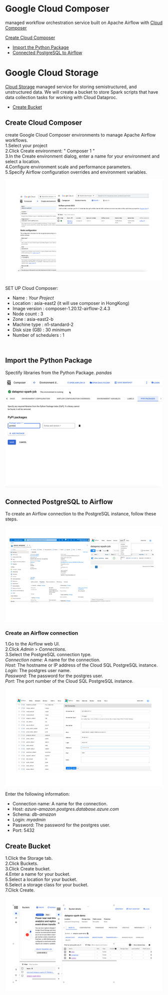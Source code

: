 Google Cloud Composer
============
managed workflow orchestration service built on Apache Airflow with [Cloud Composer](https://cloud.google.com/composer?hl=en)
<br>

[Create Cloud Composer](apache-airflow.md#Create-Cloud-Composer)
- [Import the Python Package](apache-airflow.md#Import-the-Python-Package)
- [Connected PostgreSQL to Airflow](apache-airflow.md#Connected-PostgreSQL-to-Airflow)


Google Cloud Storage
============
[Cloud Storage](https://cloud.google.com/storage) managed service for storing semistructured, and unstructured data. We will create a bucket to store Spark scripts that have data collection tasks for working with Cloud Dataproc.
<br>

- [Create Bucket](apache-airflow.md#Create-Bucket)


## Create Cloud Composer
create Google Cloud Composer environments to manage Apache Airflow workflows.<br>
1.Select your project<br>
2.Click Create environment: " Composer 1 "<br>
3.In the Create environment dialog, enter a name for your environment and select a location.<br>
4.Configure environment scale and performance parameters.<br>
5.Specify Airflow configuration overrides and environment variables.<br>

![0](/images/0.png)

SET UP Cloud Composer:
- Name : _Your Project_
- Location : asia-east2 (it will use composer in HongKong)
- Image version : composer-1.20.12-airflow-2.4.3
- Node count : 3
- Zone : asia-east2-b
- Machine type : n1-standard-2
- Disk size (GB) : 30 _minimum_
- Number of schedulers : 1
<br>

## Import the Python Package
Spectify libraries from the Python Package. _pandas_ <br>

![3](/images/3.png)

## Connected PostgreSQL to Airflow
To create an Airflow connection to the PostgreSQL instance, follow these steps.<br>

![1](/images/1.png)
### Create an Airflow connection
1.Go to the Airflow web UI.<br>
2.Click _Admin_ > _Connections._<br>
3.Select the PostgreSQL connection type.<br>
_Connection name:_ A name for the connection.<br>
_Host:_ The hostname or IP address of the Cloud SQL PostgreSQL instance.<br>
_Login:_ The postgres user name.<br>
_Password:_ The password for the postgres user.<br>
_Port:_ The port number of the Cloud SQL PostgreSQL instance.<br>

![2](/images/2.png)

Enter the following information:
- Connection name: A name for the connection.
- Host: _azure-amazon.postgres.database.azure.com_
- Schema: _db-amazon_
- Login: _myadmin_
- Password: The password for the postgres user.
- Port: 5432


## Create Bucket
1.Click the Storage tab.<br>
2.Click Buckets.<br>
3.Click Create bucket.<br>
4.Enter a name for your bucket.<br>
5.Select a location for your bucket.<br>
6.Select a storage class for your bucket.<br>
7.Click Create.<br>

![4](/images/4.png)

